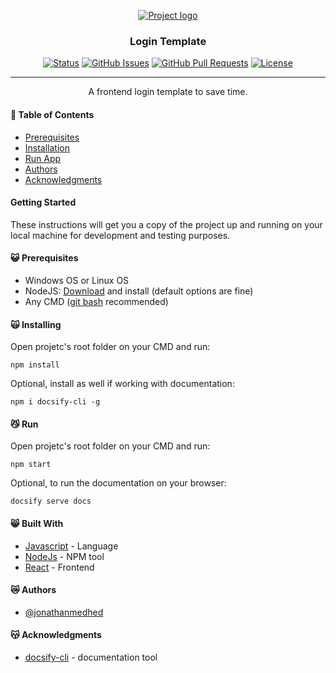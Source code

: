 <p align="center">
  <a href="" rel="noopener">
 <img src="https://i.imgur.com/l7wyjRk.png" alt="Project logo"></a>
</p>
<h3 align="center">Login Template</h3>

<div align="center">

[![Status](https://img.shields.io/badge/status-active-success.svg)]()
[![GitHub Issues](https://img.shields.io/github/issues/kylelobo/The-Documentation-Compendium.svg)](https://github.com/jonathanmedhed/login/issues)
[![GitHub Pull Requests](https://img.shields.io/github/issues-pr/kylelobo/The-Documentation-Compendium.svg)](https://github.com/jonathanmedhed/login/pulls)
[![License](https://img.shields.io/badge/license-MIT-blue.svg)](LICENSE.md)

</div>

---

<p align="center"> A frontend login template to save time.
    <br> 
</p>

#### 📝 Table of Contents

- [Prerequisites](#prerequisites)
- [Installation](#usage)
- [Run App](#run)
- [Authors](#authors)
- [Acknowledgments](#acknowledgments)

#### Getting Started <a name = "getting_started"></a>

These instructions will get you a copy of the project up and running on your local machine for development
and testing purposes.

#### :smiley_cat: Prerequisites <a name = "prerequisites"></a>

- Windows OS or Linux OS
- NodeJS: <a name = "node_download" href='https://nodejs.org/en/download'>Download</a> and install (default options are fine)
- Any CMD (<a name = "gbash_download" href='https://git-scm.com/downloads'>git bash</a> recommended)

#### :scream_cat: Installing

Open projetc's root folder on your CMD and run:

```
npm install
```

Optional, install as well if working with documentation:

```
npm i docsify-cli -g
```

#### :smirk_cat: Run <a name="run"></a>

Open projetc's root folder on your CMD and run:

```
npm start
```

Optional, to run the documentation on your browser:

```
docsify serve docs
```

#### :smile_cat: Built With <a name = "tech_stack"></a>

- [Javascript](https://www.javascript.com) - Language
- [NodeJs](https://nodejs.org/en/) - NPM tool
- [React](https://react.dev) - Frontend

#### :crying_cat_face: Authors <a name = "authors"></a>

- [@jonathanmedhed](https://github.com/Jonathanmedhed)

#### :kissing_cat: Acknowledgments <a name = "acknowledgments"></a>

- [docsify-cli](https://www.npmjs.com/package/docsify-cli) - documentation tool
